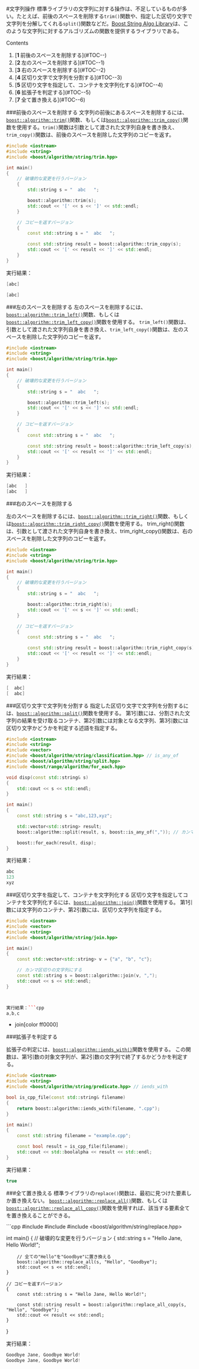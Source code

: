 #文字列操作
標準ライブラリの文字列に対する操作は、不足しているものが多い。たとえば、前後のスペースを削除する`trim()`関数や、指定した区切り文字で文字列を分解してくれる`split(`)関数などだ。[Boost String Algo Library](http://www.boost.org/doc/libs/release/libs/algorithm/string/)は、このような文字列に対するアルゴリズムの関数を提供するライブラリである。

Contents
<ol class='goog-toc'><li class='goog-toc'>[<strong>1 </strong>前後のスペースを削除する](#TOC--)</li><li class='goog-toc'>[<strong>2 </strong>左のスペースを削除する](#TOC--1)</li><li class='goog-toc'>[<strong>3 </strong>右のスペースを削除する](#TOC--2)</li><li class='goog-toc'>[<strong>4 </strong>区切り文字で文字列を分割する](#TOC--3)</li><li class='goog-toc'>[<strong>5 </strong>区切り文字を指定して、コンテナを文字列化する](#TOC--4)</li><li class='goog-toc'>[<strong>6 </strong>拡張子を判定する](#TOC--5)</li><li class='goog-toc'>[<strong>7 </strong>全て置き換える](#TOC--6)</li></ol>




###前後のスペースを削除する
文字列の前後にあるスペースを削除するには、[`boost::algorithm::trim()`](http://www.boost.org/doc/libs/release/doc/html/boost/algorithm/trim.html)関数、もしくは[`boost::algorithm::trim_copy()`](http://www.boost.org/doc/libs/release/doc/html/boost/algorithm/trim_copy.html)関数を使用する。`trim()`関数は引数として渡された文字列自身を書き換え、`trim_copy()`関数は、前後のスペースを削除した文字列のコピーを返す。

```cpp
#include <iostream>
#include <string>
#include <boost/algorithm/string/trim.hpp>

int main()
{
    // 破壊的な変更を行うバージョン
    {
        std::string s = "  abc   ";

        boost::algorithm::trim(s);
        std::cout << '[' << s << ']' << std::endl;
    }

    // コピーを返すバージョン
    {
        const std::string s = "  abc   ";

        const std::string result = boost::algorithm::trim_copy(s);
        std::cout << '[' << result << ']' << std::endl;
    }
}
```

実行結果：

```cpp
[abc]

[abc]

```

###左のスペースを削除する
左のスペースを削除するには、[`boost::algorithm::trim_left()`](http://www.boost.org/doc/libs/release/doc/html/boost/algorithm/trim_left.html)関数、もしくは[`boost::algorithm::trim_left_copy()`](http://www.boost.org/doc/libs/release/doc/html/boost/algorithm/trim_left_copy.html)関数を使用する。
`trim_left()`関数は、引数として渡された文字列自身を書き換え、`trim_left_copy()`関数は、左のスペースを削除した文字列のコピーを返す。

```cpp
#include <iostream>
#include <string>
#include <boost/algorithm/string/trim.hpp>

int main()
{
    // 破壊的な変更を行うバージョン
    {
        std::string s = "  abc   ";

        boost::algorithm::trim_left(s);
        std::cout << '[' << s << ']' << std::endl;
    }

    // コピーを返すバージョン
    {
        const std::string s = "  abc   ";

        const std::string result = boost::algorithm::trim_left_copy(s);
        std::cout << '[' << result << ']' << std::endl;
    }
}
```

実行結果：

```cpp
[abc   ]
[abc   ]


```

###右のスペースを削除する

左のスペースを削除するには、[`boost::algorithm::trim_right()`](http://www.boost.org/doc/libs/release/doc/html/boost/algorithm/trim_right.html)関数、もしくは[`boost::algorithm::trim_right_copy()`](http://www.boost.org/doc/libs/release/doc/html/boost/algorithm/trim_right_copy.html)関数を使用する。
trim_right()関数は、引数として渡された文字列自身を書き換え、trim_right_copy()関数は、右のスペースを削除した文字列のコピーを返す。

```cpp
#include <iostream>
#include <string>
#include <boost/algorithm/string/trim.hpp>

int main()
{
    // 破壊的な変更を行うバージョン
    {
        std::string s = "  abc   ";

        boost::algorithm::trim_right(s);
        std::cout << '[' << s << ']' << std::endl;
    }

    // コピーを返すバージョン
    {
        const std::string s = "  abc   ";

        const std::string result = boost::algorithm::trim_right_copy(s);
        std::cout << '[' << result << ']' << std::endl;
    }
}
```

実行結果：


```cpp
[  abc]
[  abc]


```

###区切り文字で文字列を分割する
指定した区切り文字で文字列を分割するには、[`boost::algorithm::split()`](http://www.boost.org/doc/libs/1_53_0/doc/html/boost/algorithm/split_idp83847184.html)関数を使用する。
第1引数には、分割された文字列の結果を受け取るコンテナ、第2引数には対象となる文字列、第3引数には区切り文字かどうかを判定する述語を指定する。

```cpp
#include <iostream>
#include <string>
#include <vector>
#include <boost/algorithm/string/classification.hpp> // is_any_of
#include <boost/algorithm/string/split.hpp>
#include <boost/range/algorithm/for_each.hpp>

void disp(const std::string& s)
{
    std::cout << s << std::endl;
}

int main()
{
    const std::string s = "abc,123,xyz";

    std::vector<std::string> result;
    boost::algorithm::split(result, s, boost::is_any_of(",")); // カンマで分割

    boost::for_each(result, disp);
}
```

実行結果：

```cpp
abc
123
xyz


```

###区切り文字を指定して、コンテナを文字列化する
区切り文字を指定してコンテナを文字列化するには、[`boost::algorithm::join()`](http://www.boost.org/doc/libs/release/doc/html/boost/algorithm/join.html)関数を使用する。
第1引数には文字列のコンテナ、第2引数には、区切り文字列を指定する。


```cpp
#include <iostream>
#include <vector>
#include <string>
#include <boost/algorithm/string/join.hpp>

int main()
{
    const std::vector<std::string> v = {"a", "b", "c"};

    // カンマ区切りの文字列にする
    const std::string s = boost::algorithm::join(v, ",");
    std::cout << s << std::endl;
}



実行結果：```cpp
a,b,c
```
* join[color ff0000]

###拡張子を判定する

拡張子の判定には、[`boost::algorithm::iends_with()`](http://www.boost.org/doc/libs/release/doc/html/boost/algorithm/iends_with.html)関数を使用する。
この関数は、第1引数の対象文字列が、第2引数の文字列で終了するかどうかを判定する。

```cpp
#include <iostream>
#include <string>
#include <boost/algorithm/string/predicate.hpp> // iends_with

bool is_cpp_file(const std::string& filename)
{
    return boost::algorithm::iends_with(filename, ".cpp");
}

int main()
{
    const std::string filename = "example.cpp";

    const bool result = is_cpp_file(filename);
    std::cout << std::boolalpha << result << std::endl;
}
```

実行結果：
```cpp
true
```

###全て置き換える
標準ライブラリの`replace()`関数は、最初に見つけた要素しか置き換えない。
[`boost::algorithm::replace_all()`](http://www.boost.org/doc/libs/release/doc/html/boost/algorithm/replace_all.html)関数、もしくは[`boost::algorithm::replace_all_copy()`](http://www.boost.org/doc/libs/release/doc/html/boost/algorithm/replace_all_copy.html)関数を使用すれば、該当する要素全てを置き換えることができる。

<span style='line-height:13px'>```cpp
#include <iostream>
#include <string>
#include <boost/algorithm/string/replace.hpp>

int main()
{
    // 破壊的な変更を行うバージョン
    {
        std::string s = "Hello Jane, Hello World!";

        // 全ての"Hello"を"Goodbye"に置き換える
        boost::algorithm::replace_all(s, "Hello", "Goodbye");
        std::cout << s << std::endl;
    }

    // コピーを返すバージョン
    {
        const std::string s = "Hello Jane, Hello World!";

        const std::string result = boost::algorithm::replace_all_copy(s, "Hello", "Goodbye");
        std::cout << result << std::endl;
    }
}

</span>

実行結果：

```cpp
Goodbye Jane, Goodbye World!
Goodbye Jane, Goodbye World!


```
